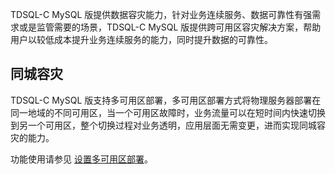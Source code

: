 TDSQL-C MySQL 版提供数据容灾能力，针对业务连续服务、数据可靠性有强需求或是监管需要的场景，TDSQL-C MySQL 版提供跨可用区容灾解决方案，帮助用户以较低成本提升业务连续服务的能力，同时提升数据的可靠性。

## 同城容灾
TDSQL-C MySQL 版支持多可用区部署，多可用区部署方式将物理服务器部署在同一地域的不同可用区，当一个可用区故障时，业务流量可以在短时间内快速切换到另一个可用区，整个切换过程对业务透明，应用层面无需变更，进而实现同城容灾的能力。

功能使用请参见 [设置多可用区部署](https://intl.cloud.tencent.com/document/product/1098/44326)。
